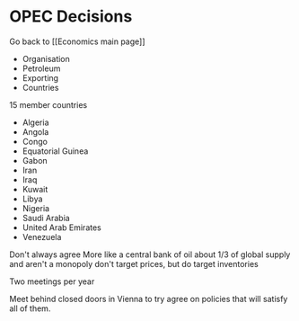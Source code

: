 # OPEC Decisions

Go back to [[Economics main page]]

- Organisation
- Petroleum
- Exporting
- Countries

15 member countries 

- Algeria
- Angola
- Congo
- Equatorial Guinea
- Gabon
- Iran
- Iraq
- Kuwait
- Libya
- Nigeria
- Saudi Arabia
- United Arab Emirates
- Venezuela

Don't always agree
More like a central bank of oil
about 1/3 of global supply and aren't a monopoly
don't target prices, but do target inventories

Two meetings per year

Meet behind closed doors in Vienna to try agree on policies that will satisfy all of them.

